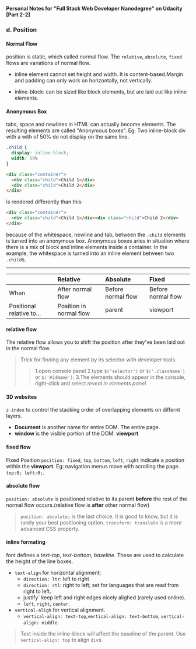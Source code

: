 **Personal Notes for "Full Stack Web Developer Nanodegree" on Udacity [Part 2-2]**
### d. Position
#### Normal Flow
position is static, which called normal flow. The `relative`, `absolute`, `fixed` flows are variations of normal flow.
* inline element cannot set height and width. It is content-based.Margin and padding can only work on horizontally, not vertically.

* inline-block: can be sized like block elements, but are laid out like inline elements.

#### Anonymous Box
tabs, space and newlines in HTML can actually become elements. The resulting elements are called "Anonymous boxes".
Eg: Two inline-block div with a with of 50% do not display on the same line.
```css
.child {
  display: inline-block;
  width: 50%
}
```
```HTML
<div class="container">
  <div class="child">Child 1</div>
  <div class="child">Child 2</div>
</div>
```
is rendered differently than this:
```HTML
<div class="container">
  <div class="child">Child 1</div><div class="child">Child 2</div>
</div>
```
because of the whitespace, newline and tab, between the `.child` elements is turned into an anonymous box.
Anonymous boxes aries in situation where there is a mix of block and inline elements inside a container. In the example, the whitespace is turned into an inline element between two `.child`s.

****************
|      | Relative           | Absolute           | Fixed              |
|:---- |:------------------ |:------------------ |:------------------ |
| When | After normal  flow | Before normal flow | Before normal flow |
| Positional relative to...       | Position in normal flow       | parent       | viewport       |

#### relative flow
The relative flow allows you to shift the position after they've been laid out in the normal flow.

> Trick for finding any element by its selector with developer tools.
>> 1.open console panel
>> 2.type `$('selector')` or `$('.className')` or `$('#idName')`.
>> 3.The elements should appear in the console, right-click and select _reveal in elements panel_.

#### 3D websites
`z-index` to control the stacking order of overlapping elements on differnt layers.
* **Document** is another name for entire DOM. The entire page.
* **window** is the visible portion of the DOM. **viewport**

#### fixed flow
Fixed Position
`position: fixed`, `top`, `bottom`, `left`, `right` indicate a position within the **viewport**. Eg: navigation menus move with scrolling the page. `top:0; left:0;`.

#### absolute flow
`position: absolute` is positioned relative to its parent **before** the rest of the normal flow occurs.(relative flow is **after** other normal flow)
> `position: absolute;` is the last choice. It is good to know, but it is rarely your best positioning option.
> `transform: translate` is a more advanced CSS property.

#### inline formating
font defines a _text-top_, _text-bottom_, _baseline_. These are used to calculate the height of the line boxes.
* `text-align` for horizontal alignment;
  - `direction: ltr`: left to right
  - `direction: rtl`: right to left; set for languages that are read from right to left.
  - justify` keep left and right edges nicely alighed (rarely used online).
  - `left`, `right`, `center`.
* `vertical-aligh` for vertical alignment.
  - `vertical-align: text-top`,`vertical-align: text-bottom`, `vertical-align: middle`.

> Text inside the inline-block will affect the baseline of the parent. Use `vertical-align: top` to align `div`s.
